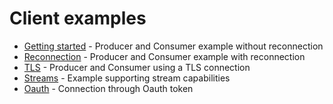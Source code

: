 Client examples
===
 - [Getting started](./getting_started/getting_started.py) - Producer and Consumer example without reconnection
 - [Reconnection](./reconnection/reconnection_example.py) - Producer and Consumer example with reconnection
 - [TLS](./tls/tls_example.py) - Producer and Consumer using a TLS connection
 - [Streams](./streams/example_with_streams.py) - Example supporting stream capabilities
 - [Oauth](./oauth/oauth.py) - Connection through Oauth token